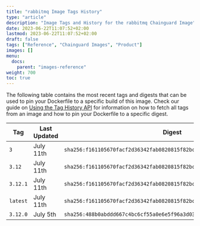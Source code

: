 ```yaml
---
title: "rabbitmq Image Tags History"
type: "article"
description: "Image Tags and History for the rabbitmq Chainguard Image"
date: 2023-06-22T11:07:52+02:00
lastmod: 2023-06-22T11:07:52+02:00
draft: false
tags: ["Reference", "Chainguard Images", "Product"]
images: []
menu:
  docs:
    parent: "images-reference"
weight: 700
toc: true
---
```


The following table contains the most recent tags and digests that can be used to pin your Dockerfile to a specific build of this image. Check our guide on [Using the Tag History API](/chainguard/chainguard-images/using-the-tag-history-api/) for information on how to fetch all tags from an image and how to pin your Dockerfile to a specific digest.

| Tag      | Last Updated | Digest                                                                    |
|----------|--------------|---------------------------------------------------------------------------|
| `3`      | July 11th    | `sha256:f161105670facf2d36342fab0820815f82bcc307b30431cd0faf07af8698fe6b` |
| `3.12`   | July 11th    | `sha256:f161105670facf2d36342fab0820815f82bcc307b30431cd0faf07af8698fe6b` |
| `3.12.1` | July 11th    | `sha256:f161105670facf2d36342fab0820815f82bcc307b30431cd0faf07af8698fe6b` |
| `latest` | July 11th    | `sha256:f161105670facf2d36342fab0820815f82bcc307b30431cd0faf07af8698fe6b` |
| `3.12.0` | July 5th     | `sha256:488b0abddd667c4bc6cf55a0e6e5f96a3d0396e5930e3dfa6e64d73b99dd93a7` |
